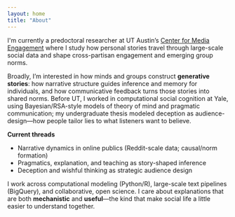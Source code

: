 ```yaml
---
layout: home
title: "About"
---
```


I'm currently a predoctoral researcher at UT Austin’s [Center for Media Engagement](https://mediaengagement.org/) where I study how personal stories travel through large-scale social data and shape cross-partisan engagement and emerging group norms.

Broadly, I’m interested in how minds and groups construct **generative stories**: how narrative structure guides inference and memory for individuals, and how communicative feedback turns those stories into shared norms. Before UT, I worked in computational social cognition at Yale, using Bayesian/RSA-style models of theory of mind and pragmatic communication; my undergraduate thesis modeled deception as audience-design—how people tailor lies to what listeners want to believe.

**Current threads**
- Narrative dynamics in online publics (Reddit-scale data; causal/norm formation)
- Pragmatics, explanation, and teaching as story-shaped inference
- Deception and wishful thinking as strategic audience design

I work across computational modeling (Python/R), large-scale text pipelines (BigQuery), and collaborative, open science. I care about explanations that are both **mechanistic** and **useful**—the kind that make social life a little easier to understand together.



